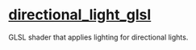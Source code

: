 # [directional_light_glsl](directional_light_glsl.hpp)

GLSL shader that applies lighting for directional lights.